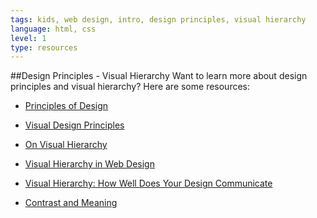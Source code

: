 ```yaml
---
tags: kids, web design, intro, design principles, visual hierarchy
language: html, css
level: 1
type: resources
---
```


##Design Principles - Visual Hierarchy
Want to learn more about design principles and visual hierarchy? Here are some resources:

+ [Principles of Design](https://www.getty.edu/education/teachers/building_lessons/principles_design.pdf)

+ [Visual Design Principles](http://webstyleguide.com/wsg3/7-page-design/4-visual-design-principles.html)

+ [On Visual Hierarchy](http://blog.formedfunction.com/post/3029763425/on-visual-hierarchy)

+ [Visual Hierarchy in Web Design](http://webdesign.tutsplus.com/articles/understanding-visual-hierarchy-in-web-design--webdesign-84)

+ [Visual Hierarchy: How Well Does Your Design Communicate](http://www.vanseodesign.com/web-design/visual-hierarchy/)

+ [Contrast and Meaning](http://alistapart.com/article/contrastandmeaning)


